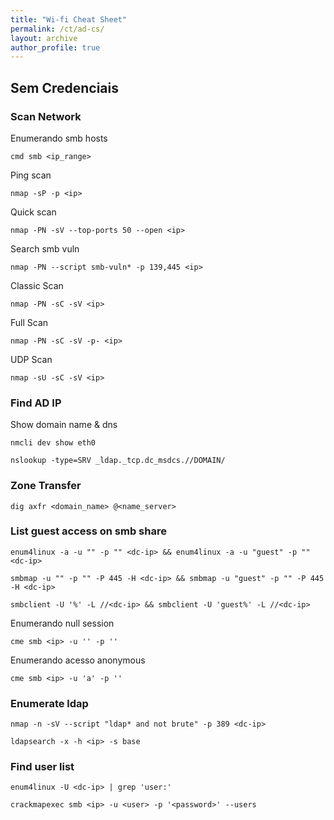 ```yaml
---
title: "Wi-fi Cheat Sheet"
permalink: /ct/ad-cs/
layout: archive
author_profile: true
---
```


## Sem Credenciais
### Scan Network

Enumerando smb hosts

```
cmd smb <ip_range>
```

Ping scan

```
nmap -sP -p <ip>
```

Quick scan

```
nmap -PN -sV --top-ports 50 --open <ip>
```

Search smb vuln

```
nmap -PN --script smb-vuln* -p 139,445 <ip>
```

Classic Scan

```
nmap -PN -sC -sV <ip>
```

Full Scan

```
nmap -PN -sC -sV -p- <ip>
```

UDP Scan

```
nmap -sU -sC -sV <ip>
```

### Find AD IP

Show domain name & dns

```
nmcli dev show eth0
```

```
nslookup -type=SRV _ldap._tcp.dc_msdcs.//DOMAIN/
```

### Zone Transfer

```
dig axfr <domain_name> @<name_server>
```

### List guest access on smb share

```
enum4linux -a -u "" -p "" <dc-ip> && enum4linux -a -u "guest" -p "" <dc-ip>
```

```
smbmap -u "" -p "" -P 445 -H <dc-ip> && smbmap -u "guest" -p "" -P 445 -H <dc-ip>
```

```
smbclient -U '%' -L //<dc-ip> && smbclient -U 'guest%' -L //<dc-ip>
```

Enumerando null session

```
cme smb <ip> -u '' -p ''
```

Enumerando acesso anonymous

```
cme smb <ip> -u 'a' -p ''
```

### Enumerate ldap

```
nmap -n -sV --script "ldap* and not brute" -p 389 <dc-ip>
```

```
ldapsearch -x -h <ip> -s base
```

### Find user list

```
enum4linux -U <dc-ip> | grep 'user:'
```

```
crackmapexec smb <ip> -u <user> -p '<password>' --users
```

